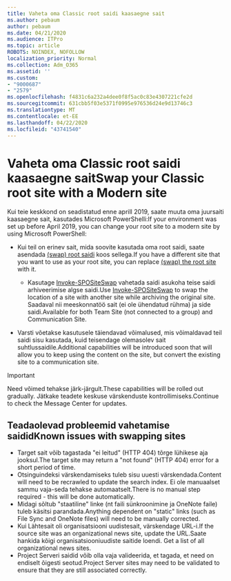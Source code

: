 ```yaml
---
title: Vaheta oma Classic root saidi kaasaegne sait
ms.author: pebaum
author: pebaum
ms.date: 04/21/2020
ms.audience: ITPro
ms.topic: article
ROBOTS: NOINDEX, NOFOLLOW
localization_priority: Normal
ms.collection: Adm_O365
ms.assetid: ''
ms.custom:
- "9000687"
- "2579"
ms.openlocfilehash: f4831c6a232a4dee0f8f5ac0c83e4307221cfe2d
ms.sourcegitcommit: 631cbb5f03e5371f0995e976536d24e9d13746c3
ms.translationtype: MT
ms.contentlocale: et-EE
ms.lasthandoff: 04/22/2020
ms.locfileid: "43741540"
---
```

# <a name="swap-your-classic-root-site-with-a-modern-site"></a><span data-ttu-id="b9e20-102">Vaheta oma Classic root saidi kaasaegne sait</span><span class="sxs-lookup"><span data-stu-id="b9e20-102">Swap your Classic root site with a Modern site</span></span>

<span data-ttu-id="b9e20-103">Kui teie keskkond on seadistatud enne aprill 2019, saate muuta oma juursaiti kaasaegne sait, kasutades Microsoft PowerShelli:</span><span class="sxs-lookup"><span data-stu-id="b9e20-103">If your environment was set up before April 2019, you can change your root site to a modern site by using Microsoft PowerShell:</span></span>

- <span data-ttu-id="b9e20-104">Kui teil on erinev sait, mida soovite kasutada oma root saidi, saate asendada [(swap) root saidi](https://docs.microsoft.com/sharepoint/modern-root-site) koos sellega.</span><span class="sxs-lookup"><span data-stu-id="b9e20-104">If you have a different site that you want to use as your root site, you can replace [(swap) the root site](https://docs.microsoft.com/sharepoint/modern-root-site) with it.</span></span> 
    - <span data-ttu-id="b9e20-105">Kasutage [Invoke-SPOSiteSwap](https://docs.microsoft.com/powershell/module/sharepoint-online/invoke-spositeswap?view=sharepoint-ps) vahetada saidi asukoha teise saidi arhiveerimise algse saidi.</span><span class="sxs-lookup"><span data-stu-id="b9e20-105">Use [Invoke-SPOSiteSwap](https://docs.microsoft.com/powershell/module/sharepoint-online/invoke-spositeswap?view=sharepoint-ps) to swap the location of a site with another site while archiving the original site.</span></span> <span data-ttu-id="b9e20-106">Saadaval nii meeskonnatöö sait (ei ole ühendatud rühma) ja side saidi.</span><span class="sxs-lookup"><span data-stu-id="b9e20-106">Available for both Team Site (not connected to a group) and Communication Site.</span></span> 

- <span data-ttu-id="b9e20-107">Varsti võetakse kasutusele täiendavad võimalused, mis võimaldavad teil saidi sisu kasutada, kuid teisendage olemasolev sait suhtlussaidile.</span><span class="sxs-lookup"><span data-stu-id="b9e20-107">Additional capabilities will be introduced soon that will allow you to keep using the content on the site, but convert the existing site to a communication site.</span></span> 
>[!Important]
><span data-ttu-id="b9e20-108">Need võimed tehakse järk-järgult.</span><span class="sxs-lookup"><span data-stu-id="b9e20-108">These capabilities will be rolled out gradually.</span></span> <span data-ttu-id="b9e20-109">Jätkake teadete keskuse värskenduste kontrollimiseks.</span><span class="sxs-lookup"><span data-stu-id="b9e20-109">Continue to check the Message Center for updates.</span></span> 

## <a name="known-issues-with-swapping-sites"></a><span data-ttu-id="b9e20-110">Teadaolevad probleemid vahetamise saidid</span><span class="sxs-lookup"><span data-stu-id="b9e20-110">Known issues with swapping sites</span></span>

- <span data-ttu-id="b9e20-111">Target sait võib tagastada "ei leitud" (HTTP 404) tõrge lühikese aja jooksul.</span><span class="sxs-lookup"><span data-stu-id="b9e20-111">The target site may return a "not found" (HTTP 404) error for a short period of time.</span></span>
- <span data-ttu-id="b9e20-112">Otsinguindeksi värskendamiseks tuleb sisu uuesti värskendada.</span><span class="sxs-lookup"><span data-stu-id="b9e20-112">Content will need to be recrawled to update the search index.</span></span> <span data-ttu-id="b9e20-113">Ei ole manuaalset sammu vaja-seda tehakse automaatselt.</span><span class="sxs-lookup"><span data-stu-id="b9e20-113">There is no manual step required - this will be done automatically.</span></span>
- <span data-ttu-id="b9e20-114">Midagi sõltub "staatiline" linke (nt faili sünkroonimine ja OneNote faile) tuleb käsitsi parandada.</span><span class="sxs-lookup"><span data-stu-id="b9e20-114">Anything dependent on "static" links (such as File Sync and OneNote files) will need to be manually corrected.</span></span>
- <span data-ttu-id="b9e20-115">Kui Lähtesait oli organisatsiooni uudistesait, värskendage URL-i.</span><span class="sxs-lookup"><span data-stu-id="b9e20-115">If the source site was an organizational news site, update the URL.</span></span><span data-ttu-id="b9e20-116">Saate hankida kõigi organisatsiooniuudiste saitide loendi.</span><span class="sxs-lookup"><span data-stu-id="b9e20-116"> Get a list of all organizational news sites.</span></span>
- <span data-ttu-id="b9e20-117">Project Serveri saidid võib olla vaja valideerida, et tagada, et need on endiselt õigesti seotud.</span><span class="sxs-lookup"><span data-stu-id="b9e20-117">Project Server sites may need to be validated to ensure that they are still associated correctly.</span></span>
